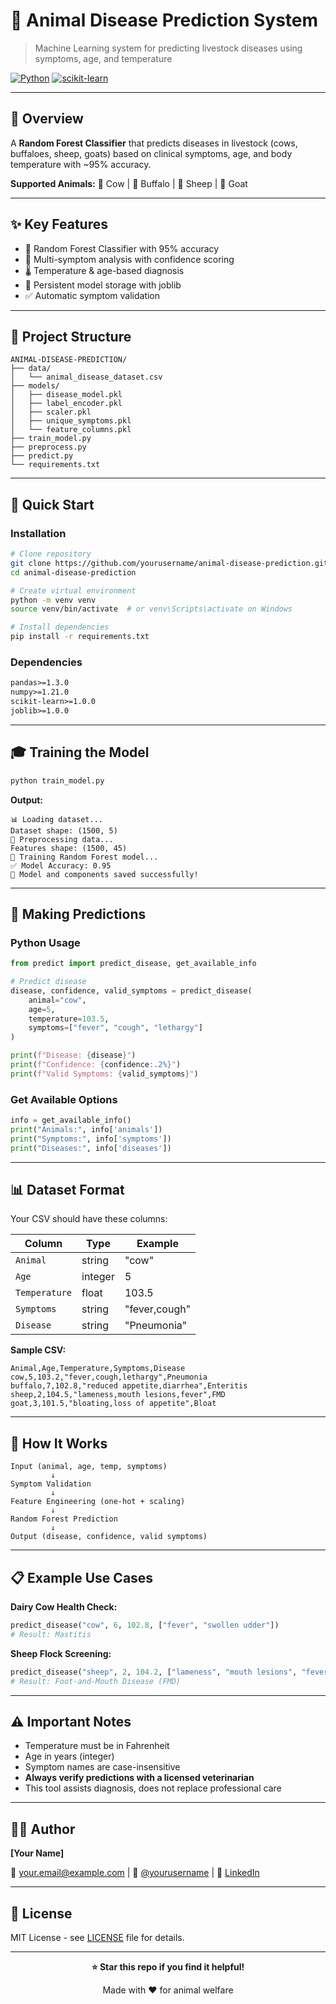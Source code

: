 # 🐄 Animal Disease Prediction System

> Machine Learning system for predicting livestock diseases using symptoms, age, and temperature

[![Python](https://img.shields.io/badge/Python-3.8+-blue.svg)](https://www.python.org/)
[![scikit-learn](https://img.shields.io/badge/scikit--learn-latest-orange.svg)](https://scikit-learn.org/)

---

## 🎯 Overview

A **Random Forest Classifier** that predicts diseases in livestock (cows, buffaloes, sheep, goats) based on clinical symptoms, age, and body temperature with ~95% accuracy.

**Supported Animals:** 🐄 Cow | 🐃 Buffalo | 🐑 Sheep | 🐐 Goat

---

## ✨ Key Features

- 🤖 Random Forest Classifier with 95% accuracy
- 🔬 Multi-symptom analysis with confidence scoring
- 🌡️ Temperature & age-based diagnosis
- 💾 Persistent model storage with joblib
- ✅ Automatic symptom validation

---

## 📂 Project Structure
```
ANIMAL-DISEASE-PREDICTION/
├── data/
│   └── animal_disease_dataset.csv
├── models/
│   ├── disease_model.pkl
│   ├── label_encoder.pkl
│   ├── scaler.pkl
│   ├── unique_symptoms.pkl
│   └── feature_columns.pkl
├── train_model.py
├── preprocess.py
├── predict.py
└── requirements.txt
```

---

## 🚀 Quick Start

### Installation
```bash
# Clone repository
git clone https://github.com/yourusername/animal-disease-prediction.git
cd animal-disease-prediction

# Create virtual environment
python -m venv venv
source venv/bin/activate  # or venv\Scripts\activate on Windows

# Install dependencies
pip install -r requirements.txt
```

### Dependencies
```txt
pandas>=1.3.0
numpy>=1.21.0
scikit-learn>=1.0.0
joblib>=1.0.0
```

---

## 🎓 Training the Model
```bash
python train_model.py
```

**Output:**
```
📊 Loading dataset...
Dataset shape: (1500, 5)
🔄 Preprocessing data...
Features shape: (1500, 45)
🤖 Training Random Forest model...
✅ Model Accuracy: 0.95
💾 Model and components saved successfully!
```

---

## 🔮 Making Predictions

### Python Usage
```python
from predict import predict_disease, get_available_info

# Predict disease
disease, confidence, valid_symptoms = predict_disease(
    animal="cow",
    age=5,
    temperature=103.5,
    symptoms=["fever", "cough", "lethargy"]
)

print(f"Disease: {disease}")
print(f"Confidence: {confidence:.2%}")
print(f"Valid Symptoms: {valid_symptoms}")
```

### Get Available Options
```python
info = get_available_info()
print("Animals:", info['animals'])
print("Symptoms:", info['symptoms'])
print("Diseases:", info['diseases'])
```

---

## 📊 Dataset Format

Your CSV should have these columns:

| Column | Type | Example |
|--------|------|---------|
| `Animal` | string | "cow" |
| `Age` | integer | 5 |
| `Temperature` | float | 103.5 |
| `Symptoms` | string | "fever,cough" |
| `Disease` | string | "Pneumonia" |

**Sample CSV:**
```csv
Animal,Age,Temperature,Symptoms,Disease
cow,5,103.2,"fever,cough,lethargy",Pneumonia
buffalo,7,102.8,"reduced appetite,diarrhea",Enteritis
sheep,2,104.5,"lameness,mouth lesions,fever",FMD
goat,3,101.5,"bloating,loss of appetite",Bloat
```

---

## 🔄 How It Works
```
Input (animal, age, temp, symptoms)
         ↓
Symptom Validation
         ↓
Feature Engineering (one-hot + scaling)
         ↓
Random Forest Prediction
         ↓
Output (disease, confidence, valid symptoms)
```

---

## 📋 Example Use Cases

**Dairy Cow Health Check:**
```python
predict_disease("cow", 6, 102.8, ["fever", "swollen udder"])
# Result: Mastitis
```

**Sheep Flock Screening:**
```python
predict_disease("sheep", 2, 104.2, ["lameness", "mouth lesions", "fever"])
# Result: Foot-and-Mouth Disease (FMD)
```

---

## ⚠️ Important Notes

- Temperature must be in Fahrenheit
- Age in years (integer)
- Symptom names are case-insensitive
- **Always verify predictions with a licensed veterinarian**
- This tool assists diagnosis, does not replace professional care

---



## 👨‍💻 Author

**[Your Name]**

📧 [your.email@example.com](mailto:your.email@example.com) | 🐙 [@yourusername](https://github.com/yourusername) | 💼 [LinkedIn](https://linkedin.com/in/yourprofile)

---

## 📄 License

MIT License - see [LICENSE](LICENSE) file for details.

---

<div align="center">

**⭐ Star this repo if you find it helpful!**

Made with ❤️ for animal welfare

</div>
